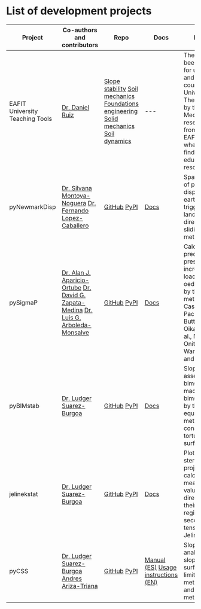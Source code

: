 # List of development projects

|Project|Co-authors and contributors|Repo|Docs|Description|
| --- | --- | --- | --- | --- |
|   EAFIT University Teaching Tools   |   [Dr. Daniel  Ruiz](https://www.linkedin.com/in/daniel-felipe-ruiz-restrepo-b8458285/)   |   [Slope stability](https://github.com/AppliedMechanics-EAFIT/slope_stability)&#10;[Soil mechanics](https://github.com/AppliedMechanics-EAFIT/soil_mechanics)&#10;[Foundations engineering](https://github.com/AppliedMechanics-EAFIT/foundation_eng)&#10;[Solid mechanics](https://github.com/AppliedMechanics-EAFIT/solid_mechanics)&#10;[Soil dynamics](https://github.com/AppliedMechanics-EAFIT/soil_dynamics)&#10;   |   ---   |   These tools have been developed for undergraduate and graduate courses at EAFIT University 🇨🇴. They are hosted by the Applied Mechanics research group from Universidad EAFIT's [repo](https://github.com/AppliedMechanics-EAFIT), where you can find many educational resources |
|   pyNewmarkDisp   |   [Dr. Silvana Montoya-Noguera](https://www.linkedin.com/in/smontoyanoguera/) &#10; [Dr. Fernando Lopez-Caballero](https://www.researchgate.net/profile/Fernando-Lopez-Caballero)   |   [GitHub](https://github.com/eamontoyaa/pyNewmarkDisp)&#10;[PyPI](https://pypi.org/project/pynewmarkdisp/)   |   [Docs](https://eamontoyaa.github.io/pyNewmarkDisp/)   |   Spatial calculation of permanent displacements in earthquake-triggered shallow landslides by the direct Newmark's sliding block method|
|   pySigmaP   |   [Dr. Alan J. Aparicio-Ortube](https://www.researchgate.net/profile/A-Aparicio-Ortube) &#10;[Dr. David G. Zapata-Medina](https://www.researchgate.net/profile/David-Zapata-Medina) &#10;[Dr. Luis G. Arboleda-Monsalve](https://www.researchgate.net/profile/Luis-Arboleda-Monsalve)   |   [GitHub](https://github.com/eamontoyaa/pySigmaP)&#10;[PyPI](https://pypi.python.org/pypi/pysigmap)   |   [Docs](https://pysigmap.readthedocs.io/en/latest/?badge=latest)   |   Calculation of the preconsolidation pressure of soils in incremental loading (IL) oedometer testing by the following methods: Casagrande, Pacheco-Silva, Butterfield, Oikawa, Becker et al., Morin, Onitsuka et al., Wang and Frost, and Boone |
|   pyBIMstab    |   [Dr. Ludger Suarez-Burgoa](https://www.researchgate.net/profile/Ludger-Suarez-Burgoa)   |   [GitHub](https://github.com/eamontoyaa/pyBIMstab)&#10;[PyPI](https://pypi.python.org/pypi/pybimstab)   |   [Docs](https://pybimstab.readthedocs.io/en/latest/?badge=latest)   |   Slope stability assessment of bimslopes (slopes made of bimsoils/bimrocks) by the limit equilibrium method and considering a tortuous failure surface |
|   jelinekstat    |   [Dr. Ludger Suarez-Burgoa](https://www.researchgate.net/profile/Ludger-Suarez-Burgoa)   |   [GitHub](https://github.com/eamontoyaa/jelinekstat)&#10;[PyPI](https://pypi.python.org/pypi/jelinekstat)   |   [Docs](https://jelinekstat.readthedocs.io/en/latest/?badge=latest)   |   Plotting on stereographic projection and calculation of the mean principal values and directions with their confidence regions of a second-order tensors sample by Jelinek's method |
|   pyCSS    |   [Dr. Ludger Suarez-Burgoa](https://www.researchgate.net/profile/Ludger-Suarez-Burgoa)&#10;[Andres Ariza-Triana](https://www.linkedin.com/in/aarizatr/)   |   [GitHub](https://github.com/eamontoyaa/pyCSS)&#10;[PyPI](https://pypi.org/project/pycss-lem/)   |   [Manual (ES)](https://github.com/eamontoyaa/pyCSS/blob/master/other_files/pyCSSmanualSpanish.pdf) &#10; [Usage instructions (EN)](https://github.com/eamontoyaa/pyCSS/tree/master#usage)  |   Slope stability analysis of simple slopes and circular surfaces by the limit equilibrium method (Fellenius and Bishop methods) |
